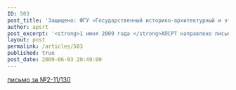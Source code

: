 ```yaml
---
ID: 503
post_title: 'Защищено: ФГУ «Государственный историко-архитектурный и этнографический музей – Кижи.'
author: apsrt
post_excerpt: '<strong>1 июня 2009 года </strong>АПСРТ направлено письмо за №2-11/130 в адрес директора ФГУ «Государственный историко-архитектурный и этнографический музей – заповедник Кижи»  Э. В. Аверьяновой  о необходимости снижения ставки сбора за подход судов к пассажирскому причалу, находящемуся в федеральной собственности.'
layout: post
permalink: /articles/503
published: true
post_date: 2009-06-03 20:49:00
---
```

[письмо за №2-11/130<span style="text-decoration:underline;"></span>][1]

 [1]: http://www.apsrt.ru/docs/rt.doc.doc